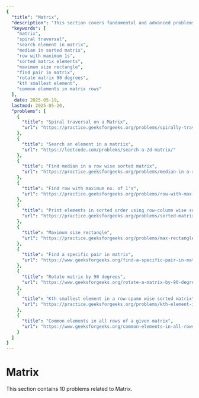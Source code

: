 ```yaml
---
{
  "title": "Matrix",
  "description": "This section covers fundamental and advanced problems related to matrices, including traversal techniques like spiral traversal, efficient searching of elements in sorted matrices, and finding medians in row-wise sorted matrices. It also includes problems on identifying rows with maximum 1s, printing elements in sorted order from a row-column sorted matrix, and finding maximum size rectangles of 1s. Additional challenges involve locating specific pairs in matrices, rotating matrices by 90 degrees without extra space, finding the kth smallest element in sorted matrices, and identifying common elements across all rows. These problems focus on matrix manipulation, searching, sorting, and optimization techniques.",
  "keywords": [
    "matrix",
    "spiral traversal",
    "search element in matrix",
    "median in sorted matrix",
    "row with maximum 1s",
    "sorted matrix elements",
    "maximum size rectangle",
    "find pair in matrix",
    "rotate matrix 90 degrees",
    "kth smallest element",
    "common elements in matrix rows"
  ],
   date: 2025-05-19,
  lastmod: 2025-05-20,
  "problems": [
    {
      "title": "Spiral traversal on a Matrix",
      "url": "https://practice.geeksforgeeks.org/problems/spirally-traversing-a-matrix/0"
    },
    {
      "title": "Search an element in a matriix",
      "url": "https://leetcode.com/problems/search-a-2d-matrix/"
    },
    {
      "title": "Find median in a row wise sorted matrix",
      "url": "https://practice.geeksforgeeks.org/problems/median-in-a-row-wise-sorted-matrix1527/1"
    },
    {
      "title": "Find row with maximum no. of 1's",
      "url": "https://practice.geeksforgeeks.org/problems/row-with-max-1s0023/1"
    },
    {
      "title": "Print elements in sorted order using row-column wise sorted matrix",
      "url": "https://practice.geeksforgeeks.org/problems/sorted-matrix/0"
    },
    {
      "title": "Maximum size rectangle",
      "url": "https://practice.geeksforgeeks.org/problems/max-rectangle/1"
    },
    {
      "title": "Find a specific pair in matrix",
      "url": "https://www.geeksforgeeks.org/find-a-specific-pair-in-matrix/"
    },
    {
      "title": "Rotate matrix by 90 degrees",
      "url": "https://www.geeksforgeeks.org/rotate-a-matrix-by-90-degree-in-clockwise-direction-without-using-any-extra-space/"
    },
    {
      "title": "Kth smallest element in a row-cpumn wise sorted matrix",
      "url": "https://practice.geeksforgeeks.org/problems/kth-element-in-matrix/1"
    },
    {
      "title": "Common elements in all rows of a given matrix",
      "url": "https://www.geeksforgeeks.org/common-elements-in-all-rows-of-a-given-matrix/"
    }
  ]
}
---
```

# Matrix

This section contains 10 problems related to Matrix.
